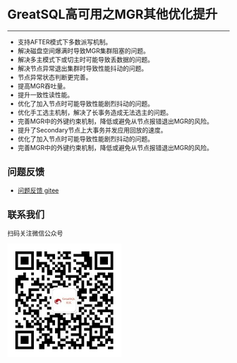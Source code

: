 # GreatSQL高可用之MGR其他优化提升
---

- 支持AFTER模式下多数派写机制。
- 解决磁盘空间爆满时导致MGR集群阻塞的问题。
- 解决多主模式下或切主时可能导致丢数据的问题。
- 解决节点异常退出集群时导致性能抖动的问题。
- 节点异常状态判断更完善。
- 提高MGR吞吐量。
- 提升一致性读性能。
- 优化了加入节点时可能导致性能剧烈抖动的问题。
- 优化手工选主机制，解决了长事务造成无法选主的问题。
- 完善MGR中的外键约束机制，降低或避免从节点报错退出MGR的风险。
- 提升了Secondary节点上⼤事务并发应⽤回放的速度。
- 优化了加⼊节点时可能导致性能剧烈抖动的问题。
- 完善MGR中的外键约束机制，降低或避免从节点报错退出MGR的⻛险。


**问题反馈**
---
- [问题反馈 gitee](https://gitee.com/GreatSQL/GreatSQL-Manual/issues)


**联系我们**
---

扫码关注微信公众号

![greatsql-wx](../greatsql-wx.jpg)

